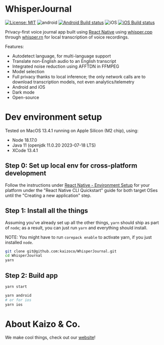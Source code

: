 # WhisperJournal

[![License: MIT](https://img.shields.io/badge/license-MIT-blue.svg)](https://opensource.org/licenses/MIT) ![android](https://img.shields.io/badge/android-3DDC84?logo=android&logoColor=white) [![Android Build status](https://build.appcenter.ms/v0.1/apps/767e9717-9177-438e-b3e6-618d7d779ea4/branches/main/badge)](https://appcenter.ms) ![iOS](https://img.shields.io/badge/iOS-000000?logo=ios&logoColor=white) [![iOS Build status](https://build.appcenter.ms/v0.1/apps/fbefa9e2-b610-461a-9bc2-eed714444570/branches/main/badge)](https://appcenter.ms)

Privacy-first voice journal app built using [React Native](https://reactnative.dev) using [whisper.cpp](https://github.com/ggerganov/whisper.cpp/) through [whisper.rn](https://github.com/mybigday/whisper.rn/) for local transcription of voice recordings.

Features:

- Autodetect language, for multi-language support
- Translate non-English audio to an English transcript
- Integrated noise reduction using AFFTDN in FFMPEG
- Model selection
- Full privacy thanks to local inference; the only network calls are to download transcription models, not even analytics/telemetry
- Android and iOS
- Dark mode
- Open-source

# Dev environment setup

Tested on MacOS 13.4.1 running on Apple Silicon (M2 chip), using:

- Node 18.17.0
- Java 11 (openjdk 11.0.20 2023-07-18 LTS)
- XCode 13.4.1

## Step 0: Set up local env for cross-platform development

Follow the instructions under [React Native - Environment Setup](https://reactnative.dev/docs/environment-setup) for your platform under the "React Native CLI Quickstart" guide for both target OSes until the "Creating a new application" step.

## Step 1: Install all the things

Assuming you've already set up all the other things, `yarn` should ship as part of `node`; as a result, you can just run `yarn` and everything should install.

NOTE: You might have to run `corepack enable` to activate yarn, if you just installed `node`.

```bash
git clone git@github.com:kaizoco/WhisperJournal.git
cd WhisperJournal
yarn
```

## Step 2: Build app

```bash
yarn start

yarn android
# or for ios
yarn ios
```

# About Kaizo & Co.

We make cool things, check out our [website](https://kaizoco.com)!
